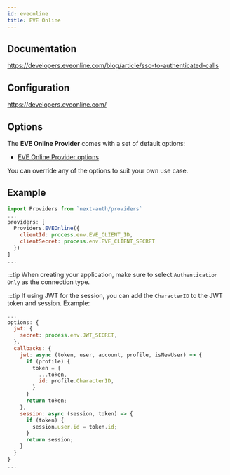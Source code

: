```yaml
---
id: eveonline
title: EVE Online
---
```


## Documentation

https://developers.eveonline.com/blog/article/sso-to-authenticated-calls

## Configuration

https://developers.eveonline.com/

## Options

The **EVE Online Provider** comes with a set of default options:

- [EVE Online Provider options](https://github.com/nextauthjs/next-auth/blob/main/src/providers/eveonline.js)

You can override any of the options to suit your own use case.

## Example

```js
import Providers from `next-auth/providers`
...
providers: [
  Providers.EVEOnline({
    clientId: process.env.EVE_CLIENT_ID,
    clientSecret: process.env.EVE_CLIENT_SECRET
  })
]
...
```

:::tip When creating your application, make sure to select `Authentication Only` as the connection type.

:::tip If using JWT for the session, you can add the `CharacterID` to the JWT token and session. Example:

```js
...
options: {
  jwt: {
    secret: process.env.JWT_SECRET,
  },
  callbacks: {
    jwt: async (token, user, account, profile, isNewUser) => {
      if (profile) {
        token = {
          ...token,
          id: profile.CharacterID,
        }
      }
      return token;
    },
    session: async (session, token) => {
      if (token) {
        session.user.id = token.id;
      }
      return session;
    }
  }
}
...
```
